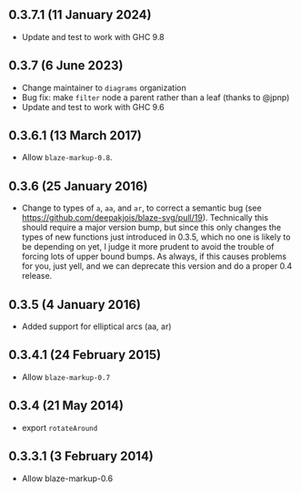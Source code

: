 0.3.7.1 (11 January 2024)
-------------------

* Update and test to work with GHC 9.8

0.3.7 (6 June 2023)
-------------------

* Change maintainer to `diagrams` organization
* Bug fix: make `filter` node a parent rather than a leaf (thanks to
  @jpnp)
* Update and test to work with GHC 9.6

0.3.6.1 (13 March 2017)
-----------------------

* Allow `blaze-markup-0.8`.

0.3.6 (25 January 2016)
-----------------------

* Change to types of `a`, `aa`, and `ar`, to correct a semantic bug
  (see https://github.com/deepakjois/blaze-svg/pull/19).  Technically
  this should require a major version bump, but since this only changes
  the types of new functions just introduced in 0.3.5, which no one is
  likely to be depending on yet, I judge it more prudent to avoid the
  trouble of forcing lots of upper bound bumps.  As always, if this
  causes problems for you, just yell, and we can deprecate this
  version and do a proper 0.4 release.

0.3.5 (4 January 2016)
----------------------

* Added support for elliptical arcs (aa, ar)

0.3.4.1 (24 February 2015)
--------------------------

* Allow `blaze-markup-0.7`

0.3.4 (21 May 2014)
-------------------

* export `rotateAround`

0.3.3.1 (3 February 2014)
-------------------------

* Allow blaze-markup-0.6

